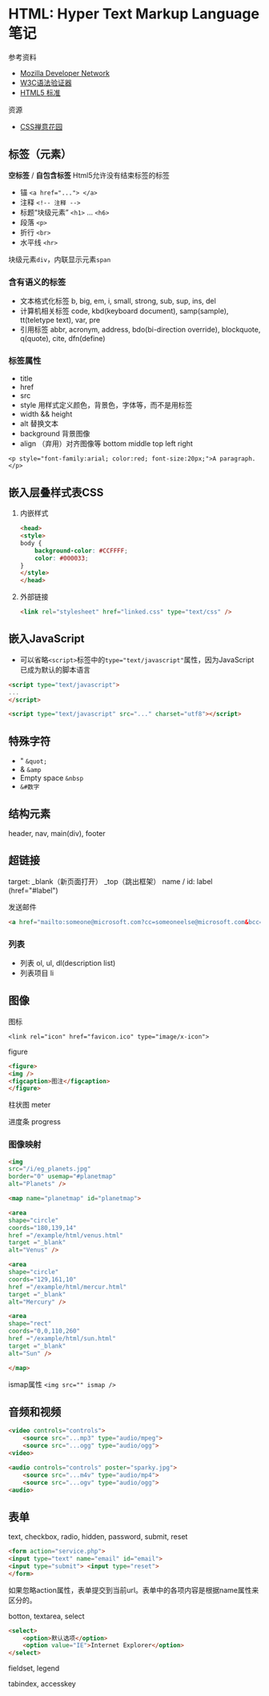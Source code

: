 # HTML: Hyper Text Markup Language 笔记

参考资料

- [Mozilla Developer Network](https://developer.mozilla.org/en-US/docs/Web/HTML)
- [W3C语法验证器](https://validator.w3.org)
- [HTML5 标准](http://www.w3.org/TR/html)

资源

- [CSS禅意花园](http://csszengarden.com/)

## 标签（元素）

**空标签** / **自包含标签** Html5允许没有结束标签的标签

- 锚 `<a href="..."> </a>`
- 注释 `<!-- 注释 -->`
- 标题“块级元素” `<h1>` ... `<h6>`
- 段落 `<p>`
- 折行 `<br>`
- 水平线 `<hr>`

块级元素`div`，内联显示元素`span`

### 含有语义的标签

- 文本格式化标签 b, big, em, i, small, strong, sub, sup, ins, del
- 计算机相关标签 code, kbd(keyboard document), samp(sample), tt(teletype text), var, pre
- 引用标签 abbr, acronym, address, bdo(bi-direction override), blockquote, q(quote), cite, dfn(define)

### 标签属性

- title
- href
- src
- style 用样式定义颜色，背景色，字体等，而不是用标签
- width  && height
- alt 替换文本
- background 背景图像
- align （弃用）对齐图像等 bottom middle top left right

`<p style="font-family:arial; color:red; font-size:20px;">A paragraph.</p>`

## 嵌入层叠样式表CSS

1. 内嵌样式
    ```html
    <head>
    <style>
    body {
        background-color: #CCFFFF;
        color: #000033;
    }
    </style>
    </head>
    ```
2. 外部链接
    ```html
    <link rel="stylesheet" href="linked.css" type="text/css" />
    ```

## 嵌入JavaScript

- 可以省略`<script>`标签中的`type="text/javascript"`属性，因为JavaScript已成为默认的脚本语言

```html
<script type="text/javascript">
...
</script>
```

```html
<script type="text/javascript" src="..." charset="utf8"></script>
```

## 特殊字符

- " `&quot;`
- & `&amp`
- Empty space `&nbsp`
- `&#数字`

## 结构元素

header, nav, main(div), footer

## 超链接

target: _blank（新页面打开） _top（跳出框架）
name / id: label (href="#label")

发送邮件

```html
<a href="mailto:someone@microsoft.com?cc=someoneelse@microsoft.com&bcc=andsomeoneelse2@microsoft.com&subject=Summer%20Party&body=You%20are%20invited%20to%20a%20big%20summer%20party!">发送邮件！</a>
```

### 列表

- 列表 ol, ul, dl(description list)
- 列表项目 li

## 图像

图标

`<link rel="icon" href="favicon.ico" type="image/x-icon">`

figure

```html
<figure>
<img />
<figcaption>图注</figcaption>
</figure>
```

柱状图 meter

进度条 progress

### 图像映射

```html
<img
src="/i/eg_planets.jpg"
border="0" usemap="#planetmap"
alt="Planets" />

<map name="planetmap" id="planetmap">

<area
shape="circle"
coords="180,139,14"
href ="/example/html/venus.html"
target ="_blank"
alt="Venus" />

<area
shape="circle"
coords="129,161,10"
href ="/example/html/mercur.html"
target ="_blank"
alt="Mercury" />

<area
shape="rect"
coords="0,0,110,260"
href ="/example/html/sun.html"
target ="_blank"
alt="Sun" />

</map>
```

ismap属性 `<img src="" ismap />`

## 音频和视频

```html
<video controls="controls">
    <source src="...mp3" type="audio/mpeg">
    <source src="...ogg" type="audio/ogg">
<video>
```

```html
<audio controls="controls" poster="sparky.jpg">
    <source src="...m4v" type="audio/mp4">
    <source src="...ogv" type="audio/ogg">
<audio>
```

## 表单

text, checkbox, radio, hidden, password, submit, reset

```html
<form action="service.php">
<input type="text" name="email" id="email">
<input type="submit"> <input type="reset">
</form>
```

如果忽略action属性，表单提交到当前url。表单中的各项内容是根据name属性来区分的。

botton, textarea, select

```html
<select>
    <option>默认选项</option>
    <option value="IE">Internet Explorer</option>
</select>
```

fieldset, legend

tabindex, accesskey
